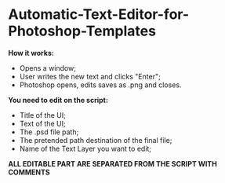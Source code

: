 # Automatic-Text-Editor-for-Photoshop-Templates
**How it works:**
- Opens a window;
- User writes the new text and clicks "Enter";
- Photoshop opens, edits saves as .png and closes.



**You need to edit on the script:**
- Title of the UI;
- Text of the UI;
- The .psd file path;
- The pretended path destination of the final file;
- Name of the Text Layer you want to edit;

**ALL EDITABLE PART ARE SEPARATED FROM THE SCRIPT WITH COMMENTS**
